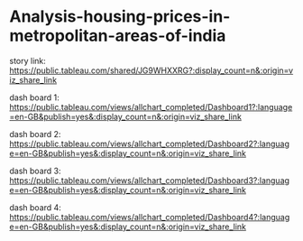 # Analysis-housing-prices-in-metropolitan-areas-of-india
story link:
https://public.tableau.com/shared/JG9WHXXRG?:display_count=n&:origin=viz_share_link

dash board 1:
https://public.tableau.com/views/allchart_completed/Dashboard1?:language=en-GB&publish=yes&:display_count=n&:origin=viz_share_link

dash board 2:
https://public.tableau.com/views/allchart_completed/Dashboard2?:language=en-GB&publish=yes&:display_count=n&:origin=viz_share_link		

dash board 3:
https://public.tableau.com/views/allchart_completed/Dashboard3?:language=en-GB&publish=yes&:display_count=n&:origin=viz_share_link	

dash board 4:
https://public.tableau.com/views/allchart_completed/Dashboard4?:language=en-GB&publish=yes&:display_count=n&:origin=viz_share_link
